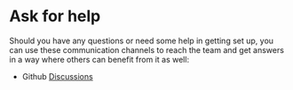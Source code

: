 # Ask for help

Should you have any questions or need some help in getting set up, you can use these communication channels to reach the team and get answers in a way where others can benefit from it as well:

- Github [Discussions](https://github.com/Tingvard-cc/gulating)
